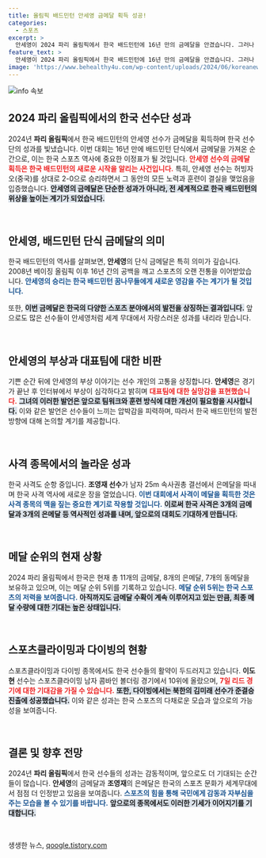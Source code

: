 ```yaml
---
title: 올림픽 배드민턴 안세영 금메달 획득 성공!
categories:
  - 스포츠
excerpt: >
  안세영이 2024 파리 올림픽에서 한국 배드민턴에 16년 만의 금메달을 안겼습니다. 그러나 그녀는 대표팀에 대한 비판의 목소리를 내며 복잡한 심정을 드러냈습니다. 한국은 현재 11개의 금메달로 5위에 올라있습니다.
feature_text: >
  안세영이 2024 파리 올림픽에서 한국 배드민턴에 16년 만의 금메달을 안겼습니다. 그러나 그녀는 대표팀에 대한 비판의 목소리를 내며 복잡한 심정을 드러냈습니다. 한국은 현재 11개의 금메달로 5위에 올라있습니다.
image: 'https://www.behealthy4u.com/wp-content/uploads/2024/06/koreanews.jpg'
---
```


<p><img src="https://www.behealthy4u.com/wp-content/uploads/2024/06/koreanews.jpg" alt="info 속보" /></p>

<h2 data-ke-size="size26">2024 파리 올림픽에서의 한국 선수단 성과</h2>

<p data-ke-size="size16">2024년 <b>파리 올림픽</b>에서 한국 배드민턴의 안세영 선수가 금메달을 획득하며 한국 선수단의 성과를 빛냈습니다. 이번 대회는 16년 만에 배드민턴 단식에서 금메달을 가져온 순간으로, 이는 한국 스포츠 역사에 중요한 이정표가 될 것입니다. <b><span style="color: #ee2323;">안세영 선수의 금메달 획득은 한국 배드민턴의 새로운 시작을 알리는 사건입니다.</span></b> 특히, 안세영 선수는 허빙자오(중국)를 상대로 2-0으로 승리하면서 그 동안의 모든 노력과 훈련이 결실을 맺었음을 입증했습니다. <b><span style="background-color: #21538527;">안세영의 금메달은 단순한 성과가 아니라, 전 세계적으로 한국 배드민턴의 위상을 높이는 계기가 되었습니다.</span></b></p>

<p data-ke-size="size16">&nbsp;</p>

<h2 data-ke-size="size26">안세영, 배드민턴 단식 금메달의 의미</h2>

<p data-ke-size="size16">한국 배드민턴의 역사를 살펴보면, <b>안세영</b>의 단식 금메달은 특히 의미가 깊습니다. 2008년 베이징 올림픽 이후 16년 간의 공백을 깨고 스포츠의 오랜 전통을 이어받았습니다. <b><span style="color: #1a5490;">안세영의 승리는 한국 배드민턴 꿈나무들에게 새로운 영감을 주는 계기가 될 것입니다.</span></b> </p>

<p data-ke-size="size16">또한, <b><span style="background-color: #21538527;">이번 금메달은 한국의 다양한 스포츠 분야에서의 발전을 상징하는 결과입니다.</span></b> 앞으로도 많은 선수들이 안세영처럼 세계 무대에서 자랑스러운 성과를 내리라 믿습니다.</p>

<p data-ke-size="size16">&nbsp;</p>

<h2 data-ke-size="size26">안세영의 부상과 대표팀에 대한 비판</h2>

<p data-ke-size="size16">기쁜 순간 뒤에 안세영의 부상 이야기는 선수 개인의 고통을 상징합니다. <b>안세영</b>은 경기가 끝난 후 인터뷰에서 부상이 심각하다고 밝히며 <b><span style="color: #ee2323;">대표팀에 대한 실망감을 표현했습니다.</span></b> <b><span style="background-color: #21538527;">그녀의 이러한 발언은 앞으로 팀워크와 훈련 방식에 대한 개선이 필요함을 시사합니다.</span></b> 이와 같은 발언은 선수들이 느끼는 압박감을 피력하며, 따라서 한국 배드민턴의 발전 방향에 대해 논의할 계기를 제공합니다.</p>

<p data-ke-size="size16">&nbsp;</p>

<h2 data-ke-size="size26">사격 종목에서의 놀라운 성과</h2>

<p data-ke-size="size16">한국 사격도 순항 중입니다. <b>조영재 선수</b>가 남자 25m 속사권총 결선에서 은메달을 따내며 한국 사격 역사에 새로운 장을 열었습니다. <b><span style="color: #1a5490;">이번 대회에서 사격이 메달을 획득한 것은 사격 종목의 맥을 짚는 중요한 계기로 작용할 것입니다.</span></b> <b><span style="background-color: #21538527;">이로써 한국 사격은 3개의 금메달과 3개의 은메달 등 역사적인 성과를 내며, 앞으로의 대회도 기대하게 만듭니다.</span></b></p>

<p data-ke-size="size16">&nbsp;</p>

<h2 data-ke-size="size26">메달 순위의 현재 상황</h2>

<p data-ke-size="size16">2024 파리 올림픽에서 한국은 현재 총 11개의 금메달, 8개의 은메달, 7개의 동메달을 보유하고 있으며, 이는 메달 순위 5위를 기록하고 있습니다. <b><span style="color: #1a5490;">메달 순위 5위는 한국 스포츠의 저력을 보여줍니다.</span></b> <b><span style="background-color: #21538527;">아직까지도 금메달 수확이 계속 이루어지고 있는 만큼, 최종 메달 수량에 대한 기대는 높은 상태입니다.</span></b></p>

<p data-ke-size="size16">&nbsp;</p>

<h2 data-ke-size="size26">스포츠클라이밍과 다이빙의 현황</h2>

<p data-ke-size="size16">스포츠클라이밍과 다이빙 종목에서도 한국 선수들의 활약이 두드러지고 있습니다. <b>이도현</b> 선수는 스포츠클라이밍 남자 콤바인 볼더링 경기에서 10위에 올랐으며, <b><span style="color: #ee2323;">7일 리드 경기에 대한 기대감을 가질 수 있습니다.</span></b> <b><span style="background-color: #21538527;">또한, 다이빙에서는 북한의 김미래 선수가 준결승 진출에 성공했습니다.</span></b> 이와 같은 성과는 한국 스포츠의 다채로운 모습과 앞으로의 가능성을 보여줍니다.</p>

<p data-ke-size="size16">&nbsp;</p>

<h2 data-ke-size="size26">결론 및 향후 전망</h2>

<p data-ke-size="size16">2024년 <b>파리 올림픽</b>에서 한국 선수들의 성과는 감동적이며, 앞으로도 더 기대되는 순간들이 많습니다. <b>안세영</b>의 금메달과 <b>조영재</b>의 은메달은 한국의 스포츠 문화가 세계무대에서 점점 더 인정받고 있음을 보여줍니다. <b><span style="color: #1a5490;">스포츠의 힘을 통해 국민에게 감동과 자부심을 주는 모습을 볼 수 있기를 바랍니다.</span></b> <b><span style="background-color: #21538527;">앞으로의 종목에서도 이러한 기세가 이어지기를 기대합니다.</span></b></p>

<p data-ke-size="size16">&nbsp;</p>
생생한 뉴스, <a href="https://qoogle.tistory.com" rel="dofollow">qoogle.tistory.com</a>



